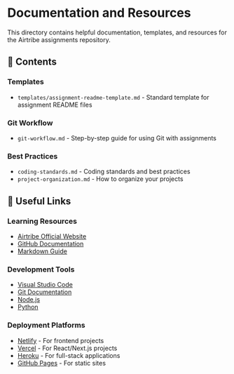 # Documentation and Resources

This directory contains helpful documentation, templates, and resources for the Airtribe assignments repository.

## 📁 Contents

### Templates
- `templates/assignment-readme-template.md` - Standard template for assignment README files

### Git Workflow
- `git-workflow.md` - Step-by-step guide for using Git with assignments

### Best Practices
- `coding-standards.md` - Coding standards and best practices
- `project-organization.md` - How to organize your projects

## 🔗 Useful Links

### Learning Resources
- [Airtribe Official Website](https://www.airtribe.live/)
- [GitHub Documentation](https://docs.github.com/)
- [Markdown Guide](https://www.markdownguide.org/)

### Development Tools
- [Visual Studio Code](https://code.visualstudio.com/)
- [Git Documentation](https://git-scm.com/doc)
- [Node.js](https://nodejs.org/)
- [Python](https://python.org/)

### Deployment Platforms
- [Netlify](https://netlify.com/) - For frontend projects
- [Vercel](https://vercel.com/) - For React/Next.js projects
- [Heroku](https://heroku.com/) - For full-stack applications
- [GitHub Pages](https://pages.github.com/) - For static sites